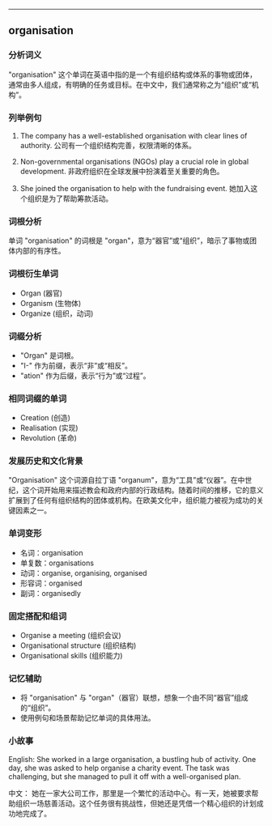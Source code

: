 
---------------
## organisation
### 分析词义
"organisation" 这个单词在英语中指的是一个有组织结构或体系的事物或团体，通常由多人组成，有明确的任务或目标。在中文中，我们通常称之为“组织”或“机构”。

### 列举例句
1. The company has a well-established organisation with clear lines of authority.
   公司有一个组织结构完善，权限清晰的体系。

2. Non-governmental organisations (NGOs) play a crucial role in global development.
   非政府组织在全球发展中扮演着至关重要的角色。

3. She joined the organisation to help with the fundraising event.
   她加入这个组织是为了帮助筹款活动。

### 词根分析
单词 "organisation" 的词根是 "organ"，意为“器官”或“组织”，暗示了事物或团体内部的有序性。

### 词根衍生单词
- Organ (器官)
- Organism (生物体)
- Organize (组织，动词)

### 词缀分析
- "Organ" 是词根。
- "I-" 作为前缀，表示“非”或“相反”。
- "ation" 作为后缀，表示“行为”或“过程”。

### 相同词缀的单词
- Creation (创造)
- Realisation (实现)
- Revolution (革命)

### 发展历史和文化背景
"Organisation" 这个词源自拉丁语 "organum"，意为“工具”或“仪器”。在中世纪，这个词开始用来描述教会和政府内部的行政结构。随着时间的推移，它的意义扩展到了任何有组织结构的团体或机构。在欧美文化中，组织能力被视为成功的关键因素之一。

### 单词变形
- 名词：organisation
- 单复数：organisations
- 动词：organise, organising, organised
- 形容词：organised
- 副词：organisedly

### 固定搭配和组词
- Organise a meeting (组织会议)
- Organisational structure (组织结构)
- Organisational skills (组织能力)

### 记忆辅助
- 将 "organisation" 与 "organ"（器官）联想，想象一个由不同“器官”组成的“组织”。
- 使用例句和场景帮助记忆单词的具体用法。

### 小故事
English:
She worked in a large organisation, a bustling hub of activity. One day, she was asked to help organise a charity event. The task was challenging, but she managed to pull it off with a well-organised plan.

中文：
她在一家大公司工作，那里是一个繁忙的活动中心。有一天，她被要求帮助组织一场慈善活动。这个任务很有挑战性，但她还是凭借一个精心组织的计划成功地完成了。

